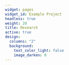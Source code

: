 ```yaml
---
widget: pages
widget_id: Example Project
headless: true
weight: 20
title: Research
active: true
design:
  columns: "2"
  background:
    text_color_light: false
    image_darken: 0
---
```

